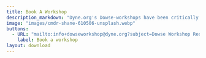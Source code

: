 ```yaml
---
title: Book A Workshop
description_markdown: "Dyne.org's Dowse-workshops have been critically aclaimed internationally for their pedagogic value. If your institution is looking into elevating the digital awareness of their organization members, this workshop is for you. \n\n Learn the behind-the-scenes of your Local Area Network (LAN) and get a deeper understanding of **how, when and where** your devices are connecting through the Internet."
image: "images/cmdr-shane-610506-unsplash.webp"
buttons:
  - URL: "mailto:info+dowseworkshop@dyne.org?subject=Dowse Workshop Request"
    label: Book a workshop
layout: download
---
```


